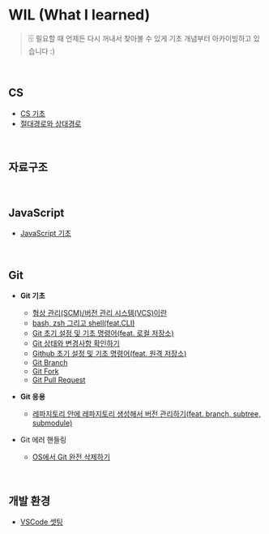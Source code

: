 # WIL (What I learned)

> 🗄️ 필요할 때 언제든 다시 꺼내서 찾아볼 수 있게 기초 개념부터 아카이빙하고 있습니다 :)

<br>

## CS

- [CS 기초](https://github.com/jacenam/WIL-archive/tree/main/CS)
- [절대경로와 상대경로](https://github.com/jacenam/WIL-archive/blob/main/CS/%EC%A0%88%EB%8C%80%EA%B2%BD%EB%A1%9C%EC%99%80%20%EC%83%81%EB%8C%80%EA%B2%BD%EB%A1%9C.md)

<br>

## 자료구조

<br>

## JavaScript

- [JavaScript 기초](https://github.com/jacenam/WIL-archive/tree/main/JavaScript)

<br>

## Git

- **Git 기초**
  - [형상 관리(SCM)/버전 관리 시스템(VCS)이란](https://github.com/jacenam/WIL-archive/blob/main/Git/%EB%B2%84%EC%A0%84%EA%B4%80%EB%A6%AC%EB%9E%80.md)
  - [bash, zsh 그리고 shell(feat.CLI)](https://github.com/jacenam/WIL-archive/blob/main/Git/bash%2C%20zsh%20그리고%20shell(feat.%20CLI).md)
  - [Git 초기 설정 및 기초 명령어(feat. 로컬 저장소)](<https://github.com/jacenam/WIL-archive/blob/main/Git/Git%20%EC%B4%88%EA%B8%B0%20%EC%84%A4%EC%A0%95%20%EB%B0%8F%20%EA%B8%B0%EC%B4%88%20%EB%AA%85%EB%A0%B9%EC%96%B4(feat.%20%EB%A1%9C%EC%BB%AC%20%EC%A0%80%EC%9E%A5%EC%86%8C).md>)
  - [Git 상태와 변경사항 확인하기](https://github.com/jacenam/WIL-archive/blob/main/Git/Git%20%EC%83%81%ED%83%9C%EC%99%80%20%EB%B3%80%EA%B2%BD%EC%82%AC%ED%95%AD%20%ED%99%95%EC%9D%B8%ED%95%98%EA%B8%B0.md)
  - [Github 초기 설정 및 기초 명령어(feat. 원격 저장소)](<https://github.com/jacenam/WIL-archive/blob/main/Git/Github%20%EC%B4%88%EA%B8%B0%20%EC%84%A4%EC%A0%95%20%EB%B0%8F%20%EA%B8%B0%EC%B4%88%20%EB%AA%85%EB%A0%B9%EC%96%B4(feat.%20%EC%9B%90%EA%B2%A9%20%EC%A0%80%EC%9E%A5%EC%86%8C).md>)
  - [Git Branch](https://github.com/jacenam/WIL-archive/blob/main/Git/Git%20Branch.md)
  - [Git Fork](https://github.com/jacenam/WIL-archive/blob/main/Git/Git%20Fork.md)
  - [Git Pull Request]()
- **Git 응용**
  - [레파지토리 안에 레파지토리 생성해서 버전 관리하기(feat. branch, subtree, submodule)](https://github.com/jacenam/WIL-archive/blob/main/Git/%EB%A0%88%ED%8C%8C%EC%A7%80%ED%86%A0%EB%A6%AC%20%EC%95%88%EC%97%90%20%EB%A0%88%ED%8C%8C%EC%A7%80%ED%86%A0%EB%A6%AC%20%EC%83%9D%EC%84%B1%ED%95%B4%EC%84%9C%20%EB%B2%84%EC%A0%84%20%EA%B4%80%EB%A6%AC%ED%95%98%EA%B8%B0.md)

- Git 에러 핸들링
  - [OS에서 Git 완전 삭제하기](https://github.com/jacenam/WIL-archive/blob/main/Git/OS%EC%97%90%EC%84%9C%20Git%20%EC%99%84%EC%A0%84%20%EC%82%AD%EC%A0%9C%ED%95%98%EA%B8%B0.md)

<br>

## 개발 환경

- [VSCode 셋팅](https://github.com/jacenam/WIL-archive/blob/main/IDE/VSCode%20%EC%85%8B%ED%8C%85.md)
